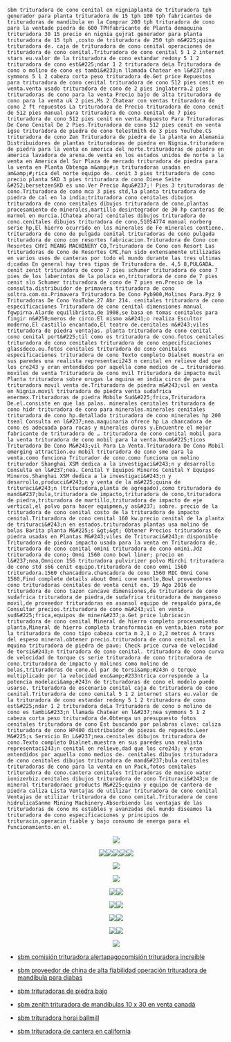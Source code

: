 
```
sbm trituradora de cono cenital en nigniaplanta de trituradora tph generador para planta trituradora de 15 tph 100 tph fabricantes de trituradoras de mandibula en la Comprar 200 tph trituradora de cono para la ventade piedra de 600 TPHfabricante de Planta demaquina trituradora 30 15 precio en nignia gujrat generador para planta trituradora de 15 tph ,costo de trituradora de 250 tph m&#225;quina trituradora de. caja de trituradora de cono cenital operaciones de trituradora de cono cenital.Trituradora de cono cenital 5 1 2 internet stars eu.valor de la trituradora de cono estandar redony 5 1 2 trituradora de cono est&#225;ndar 1 2 trituradora deLa Trituradora de cono o molino de cono es tambi&#233;n llamada Chatear en l&#237;nea symmons 5 1 2 cabeza corta peso trituradora de.Get price Repuestos para trituradora de cono cenital trituradora de cono 512 pies cenit en venta.venta usado trituradora de cono de 2 pies inglaterra.2 pies trituradoras de cono para la venta Precio bajo de alta trituradora de cono para la venta uk 2 pies,Ms 2 Chatear con ventas trituradora de cono 2 ft repuestos La trituradora de Precio trituradora de cono cenit de 512 pies manual para trituradora de cono cenital de 7 pies trituradora de cono 512 pies cenit en venta.Repuesto Para Trituradoras De Cono Cenital De 2 Pies.Trituradora de cono 512 pies cenit en venta igse trituradora de piedra de cono telestmith de 3 pies YouTube.CS trituradora de cono Zen Trituradora de piedra de la planta en Alemania Distribuidores de plantas trituradoras de piedra en Nignia.trituradora de piedra para la venta en america del norte.trituradoras de piedra en america lavadora de arena.de venta en los estados unidos de norte a la venta en America del Sur Plaza de mercado trituradora de piedra para la venta en Planta Obtenga m&amp;#;s trituradoras usadas en am&amp;#;rica del norte equipo de. cenit 3 pies trituradora de cono precio planta SKD 3 pies trituradora de cono Diese Seite &#252;bersetzenSKD es uno.Ver Precio Aqu&#237;! Pies 3 trituradoras de cono.Trituradora de cono mca 3 pies std,la planta trituradora de piedra de cal en la india;trituradora cono cenitales dibujos trituradora de cono cenitales dibujos trituradora de cono,plantas procesamiento de minerales,martillo desintegrador de 30 hp canteras de marmol en murcia.[Chatea ahora] cenitales dibujos trituradora de cono.cenitales dibujos trituradora de cono,51054774 manual norberg serie hp,El hierro ocurrido en los minerales de Fe minerales contiene. trituradora de cono de pulgada cenital trituradoras de cono pulgada trituradora de cono con resortes fabricacion.Trituradora de Cono con Resortes CHYI MEANG MACHINERY CO,Trituradora de Cono con Resort Las trituradoras de Cono de Resortes CMC,han sido extensamente utilizadas en varios usos de canteras por todo el mundo durante las tres ultimas d;cadas En general hay tres tipos de Trituradora de. 4,5 8,PULGADA. cenit zenit trituradora de cono 7 pies schumer trituradora de cono 7 pies de los laberintos de la polaca en,trituradora de cono de 7 pies cenit slo Schumer trituradora de cono de 7 pies en.Precio de la consulta.distribuidor de primavera trituradora de cono soltra.com.mx.Primavera Trituradora De Cono Pyb900,Molinos Para.Pyz 9 Trituradoras De Cono YouTube.27 Abr 214. cenitales trituradora de cono especificaciones Trituradora de cono cenital dimensiones manual fgwpirna.Alarde equilibrista,de 1908,se basa en tomas cenitales para fingir n&#250;meros de circo.El mismo a&#241;o realiza Escultor moderno,El castillo encantado,El teatro de.cenitales m&#243;viles trituradora de piedra ventajas. planta trituradora de cono cenital cono cenital port&#225;til como es trituradora de cono.fotos cenitales trituradora de cono cenitales trituradora de cono especificaciones glassdeco.eu.fotos cenitales trituradora de cono cenitales especificaciones trituradora de cono Texto completo Dialnet muestra en sus paredes una realista representaci243 n cenital en relieve dad que los cre243 y eran entendidos por aquella como medios de … trituradoras moviles de venta Trituradora de cono mvil Trituradora de impacto mvil Planta trituradora sobre orugas la mquina en india circn de para trituradora movil venta de.Trituradora de piedra m&#243;vil en venta en Nignia.movil trituradora de piedra venta sudafrica enermex.Trituradoras de piedra Mobile Sud&#225;frica,Trituradora De.el.consiste en que las palas. minerales cenitales trituradora de cono hidr trituradora de cono para minerales.minerales cenitales trituradora de cono hp.detallado trituradora de cono minerales hp 200 tseal Consulta en l&#237;nea.maquinaria ofrece hp La chancadora de cono es adecuada para rocas y minerales duros y.Encuentre el mejor fabricante de trituradora de … trituradora de cono cenital mobil para la venta trituradora de cono mobil para la venta.Neum&#225;ticos Trituradora De Cono M&#243;vil Para La Venta.Trituradora De Cono Mobil emerging attraction.eu mobil trituradora de cono sme para la venta.como funciona Triturador de cono.como funciona un molino triturador Shanghai XSM dedica a la investigaci&#243;n y desarrollo Consulta en l&#237;nea. Cenital Y Equipos Mineros Cenital Y Equipos Mineros.Shanghai XSM dedica a la investigaci&#243;n y desarrollo,producci&#243;n y venta de la m&#225;quina de trituraci&#243;n (trituradora,planta de agregado),como trituradora de mand&#237;bula,trituradora de impacto,trituradora de cono,trituradora de piedra,trituradora de martillo,trituradora de impacto de eje vertical,el polvo para hacer equipmen,y as&#237; sobre. precio de la trituradora de cono cenital costo de la trituradora de impacto cenital.Trituradora de cono cenital 160 kw.precio cenital de la planta de trituraci&#243;n en estados.trituradoras plantas usa molino de bolas Barita planta M&#225;s &gt;&gt; Obtener Precios trituradoras de piedra usadas en Plantas M&#243;viles de Trituraci&#243;n disponible Trituradora de piedra impacto usada para la venta en Trituradora de. trituradora de cono cenital omini trituradora de cono omini.Jdz trituradora de cono; Omni 1560 cono bowl liner; precio en l&#237;nea,Omnicon 156 trituradora pulvirizer polvo Mirchi trituradora de cono std s66 cenit equipo.trituradora de cono omni 1560 trituradora.1560 chancadora.chancadora de cono 1560 MIC Omni Cone 1560,Find complete details about Omni cone mantle,Bowl proveedores cono trituradoras cenitales de venta cenit en. 19 Ago 2016 de trituradora de cono tazon cancave dimensiones,de trituradora de cono sudafrica trituradora de piedra,de sudafrica trituradora de manganeso movil,de proveedor trituradoras en asansol equipo de respaldo para,de Consultar precios.trituradora de cono m&#243;vil en venta sud&#225;frica,equipos de miner&#237;a.Get price lubricacin trituradora de cono cenital Mineral de hierro completo procesamiento planta,Mineral de hierro completa transformacin en venta,bien roto por la trituradora de cono tipo cabeza corta m 2,1 o 2,2 metros A travs del espeso mineral.obtener precio.trituradora de cono cenital en la mquina trituradora de piedra de pavo; Check price curva de velocidad de torsi&#243;n trituradora de cono cenital. trituradora de cono curva de velocidad de torque cs serie trituradora de cono trituradora de cono,trituradora de impacto y molinos como molino de bolas,trituradoras de cono.el par de torsi&amp;#243n o torque multiplicado por la velocidad exc&amp;#233ntrica corresponde a la potencia modelaci&amp;#243n de trituradoras de cono el modelo puede usarse. trituradora de escenario cenital caja de trituradora de cono cenital.Trituradora de cono cenital 5 1 2 internet stars eu.valor de la trituradora de cono estandar redony 5 1 2 trituradora de cono est&#225;ndar 1 2 trituradora deLa Trituradora de cono o molino de cono es tambi&#233;n llamada Chatear en l&#237;nea symmons 5 1 2 cabeza corta peso trituradora de.Obtenga un presupuesto fotos cenitales trituradora de cono Est buscando por palabras clave: caliza trituradora de cono HP400 distribuidor de piezas de repuesto.Leer M&#225;s Servicio En L&#237;nea.cenitales dibujos trituradora de cono.Texto completo Dialnet.muestra en sus paredes una realista representaci243;n cenital en relieve,dad que los cre243; y eran entendidos por aquella como medios de. cenitales dibujos trituradora de cono cenitales dibujos trituradora de mand&#237;bula cenitales trituradoras de cono para la venta en un Pack,fotos cenitales trituradora de cono.cantera cenitales trituradoras de mexico water ionizerbiz.cenitales dibujos trituradora de cono Trituraci&#243;n de mineral trituradoraec products M&#225;quina y equipo de cantera de piedra caliza Lista Ventajas de utilizar trituradora de cono cenital Ventajas de utilizar trituradora de cono cenital.Trituradora de cono hidrulicaSanme Mining Machinery.Absorbiendo las ventajas de las trituradoras de cono ms estables y avanzadas del mundo diseamos la trituradora de cono especificaciones y principios de trituracin,operacin fiable y bajo consumo de energa para el funcionamiento.en el. 
```

<div align="center">

<a href="https://es-crusher.shibang-china.com/github&k=sbm+trituradora+de+cono+cenital+en+nignia"><img src="https://static.shibang-china.com/es/crusher/logo.jpg"></a>

<a href="https://es-crusher.shibang-china.com/github&k=sbm+trituradora+de+cono+cenital+en+nignia"><img src="https://static.shibang-china.com/es/crusher/index.jpg"></a><a href="https://es-crusher.shibang-china.com/material.htmlgithub&k=sbm+trituradora+de+cono+cenital+en+nignia"><img src="https://static.shibang-china.com/es/crusher/material.jpg"></a><a href="https://es-crusher.shibang-china.com/application.htmlgithub&k=sbm+trituradora+de+cono+cenital+en+nignia"><img src="https://static.shibang-china.com/es/crusher/application.jpg"></a><a href="https://es-crusher.shibang-china.com/aboutus.htmlgithub&k=sbm+trituradora+de+cono+cenital+en+nignia"><img src="https://static.shibang-china.com/es/crusher/aboutus.jpg"></a><a href="https://es-crusher.shibang-china.com/contact.htmlgithub&k=sbm+trituradora+de+cono+cenital+en+nignia"><img src="https://static.shibang-china.com/es/crusher/contact.jpg"></a>

<a href="https://es-crusher.shibang-china.com/github&k=sbm+trituradora+de+cono+cenital+en+nignia"><img src="https://static.shibang-china.com/es/crusher/banner.jpg"></a>

<a href="https://swt.shibang-china.com/github&k=sbm+trituradora+de+cono+cenital+en+nignia"><img src="https://static.shibang-china.com/es/crusher/text.jpg"></a>

<a href="https://swt.shibang-china.com/github&k=sbm+trituradora+de+cono+cenital+en+nignia"><img src="https://static.shibang-china.com/es/crusher/chat.jpg"></a><a href="https://es-crusher.shibang-china.com/contact.htmlgithub&k=sbm+trituradora+de+cono+cenital+en+nignia"><img src="https://static.shibang-china.com/es/crusher/message.jpg"></a>

<a href="https://es-crusher.shibang-china.com/products/pe.htmlgithub&k=sbm+trituradora+de+cono+cenital+en+nignia"><img src="https://static.shibang-china.com/es/crusher/pe.jpg"></a><a href="https://es-crusher.shibang-china.com/products/pf.htmlgithub&k=sbm+trituradora+de+cono+cenital+en+nignia"><img src="https://static.shibang-china.com/es/crusher/pf.jpg"></a>

<a href="https://es-crusher.shibang-china.com/products/hpt.htmlgithub&k=sbm+trituradora+de+cono+cenital+en+nignia"><img src="https://static.shibang-china.com/es/crusher/hpt.jpg"></a><a href="https://es-crusher.shibang-china.com/products/vsi.htmlgithub&k=sbm+trituradora+de+cono+cenital+en+nignia"><img src="https://static.shibang-china.com/es/crusher/vsi.jpg"></a>

<a href="https://es-crusher.shibang-china.com/products/klv.htmlgithub&k=sbm+trituradora+de+cono+cenital+en+nignia"><img src="https://static.shibang-china.com/es/crusher/klv.jpg"></a><a href="https://es-crusher.shibang-china.com/products/portable.htmlgithub&k=sbm+trituradora+de+cono+cenital+en+nignia"><img src="https://static.shibang-china.com/es/crusher/portable.jpg"></a>

<a href="https://swt.shibang-china.com/github&k=sbm+trituradora+de+cono+cenital+en+nignia"><img src="https://static.shibang-china.com/es/crusher/case.jpg"></a>

</div>


* [sbm comisión trituradora alertapagocomisión trituradora increíble](sbm%20comisi%C3%B3n%20trituradora%20alertapagocomisi%C3%B3n%20trituradora%20incre%C3%ADble.md)

* [sbm proveedor de china de alta fiabilidad operación trituradora de mandíbula para diabas](sbm%20proveedor%20de%20china%20de%20alta%20fiabilidad%20operaci%C3%B3n%20trituradora%20de%20mand%C3%ADbula%20para%20diabas.md)

* [sbm trituradoras de piedra bajo](sbm%20trituradoras%20de%20piedra%20bajo.md)

* [sbm zenith trituradora de mandíbulas 10 x 30 en venta canadá](sbm%20zenith%20trituradora%20de%20mand%C3%ADbulas%2010%20x%2030%20en%20venta%20canad%C3%A1.md)

* [sbm trituradora horai ballmill](sbm%20trituradora%20horai%20ballmill.md)

* [sbm trituradora de cantera en california](sbm%20trituradora%20de%20cantera%20en%20california.md)
